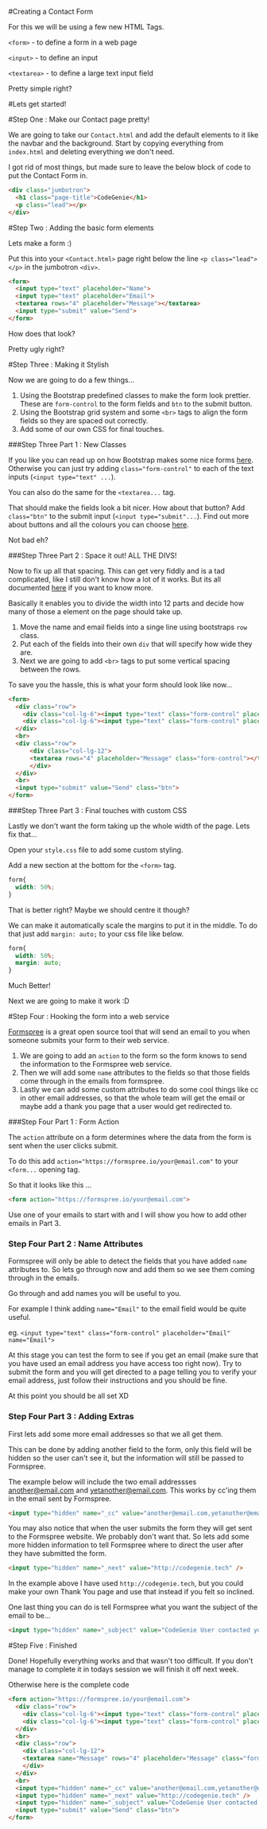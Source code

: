 #Creating a Contact Form

For this we will be using a few new HTML Tags.

`<form>` - to define a form in a web page

`<input>` - to define an input

`<textarea>` - to define a large text input field

Pretty simple right?

#Lets get started!

#Step One : Make our Contact page pretty!

We are going to take our `Contact.html` and add the default elements to it like the navbar and the background. Start by copying everything from `index.html` and deleting everything we don't need.

I got rid of most things, but made sure to leave the below block of code to put the Contact Form in.

``` html
<div class="jumbotron">
  <h1 class="page-title">CodeGenie</h1>
  <p class="lead"></p>
</div>
```

#Step Two : Adding the basic form elements

Lets make a form :)

Put this into your `<Contact.html>` page right below the line `<p class="lead"></p>` in the jumbotron `<div>`.

``` html
<form>
  <input type="text" placeholder="Name">
  <input type="text" placeholder="Email">
  <textarea rows="4" placeholder="Message"></textarea>
  <input type="submit" value="Send">
</form>
```

How does that look?

Pretty ugly right?

#Step Three : Making it Stylish

Now we are going to do a few things...

1. Using the Bootstrap predefined classes to make the form look prettier. These are `form-control` to the form fields and `btn` to the submit button.
2. Using the Bootstrap grid system and some `<br>` tags to align the form fields so they are spaced out correctly.
3. Add some of our own CSS for final touches.

###Step Three Part 1 : New Classes 

If you like you can read up on how Bootstrap makes some nice forms [here](http://getbootstrap.com/css/#forms). Otherwise you can just try adding `class="form-control"` to each of the text inputs (`<input type="text" ...`).

You can also do the same for the `<textarea...` tag.

That should make the fields look a bit nicer. How about that button? Add `class="btn"` to the submit input (`<input type="submit"...`). Find out more about buttons and all the colours you can choose [here](http://getbootstrap.com/css/#buttons-options).

Not bad eh?

###Step Three Part 2 : Space it out! ALL THE DIVS!

Now to fix up all that spacing. This can get very fiddly and is a tad complicated, like I still don't know how a lot of it works. But its all documented [here](http://getbootstrap.com/css/#grid) if you want to know more.

Basically it enables you to divide the width into 12 parts and decide how many of those a element on the page should take up.

1. Move the name and email fields into a singe line using bootstraps `row` class.
2. Put each of the fields into their own `div` that will specify how wide they are.
3. Next we are going to add `<br>` tags to put some vertical spacing between the rows.

To save you the hassle, this is what your form should look like now...

```html
<form>
  <div class="row">
    <div class="col-lg-6"><input type="text" class="form-control" placeholder="Name"></div>
    <div class="col-lg-6"><input type="text" class="form-control" placeholder="Email"></div>
  </div>
  <br>
  <div class="row">
      <div class="col-lg-12">
      <textarea rows="4" placeholder="Message" class="form-control"></textarea>
      </div>
  </div>
  <br>
  <input type="submit" value="Send" class="btn">
</form>
```

###Step Three Part 3 : Final touches with custom CSS

Lastly we don't want the form taking up the whole width of the page. Lets fix that...

Open your `style.css` file to add some custom styling.

Add a new section at the bottom for the `<form>` tag.

```css
form{
  width: 50%;
}
```

That is better right? Maybe we should centre it though?

We can make it automatically scale the margins to put it in the middle. To do that just add `margin: auto;` to your css file like below.

```css
form{
  width: 50%;
  margin: auto;
}
```

Much Better!

Next we are going to make it work :D

#Step Four : Hooking the form into a web service

[Formspree](https://formspree.io/) is a great open source tool that will send an email to you when someone submits your form to their web service.

1. We are going to add an `action` to the form so the form knows to send the information to the Formspree web service.
2. Then we will add some `name` attributes to the fields so that those fields come through in the emails from formspree.
3. Lastly we can add some custom attributes to do some cool things like cc in other email addresses, so that the whole team will get the email or maybe add a thank you page that a user would get redirected to.

###Step Four Part 1 : Form Action

The `action` attribute on a form determines where the data from the form is sent when the user clicks submit.

To do this add `action="https://formspree.io/your@email.com"` to your `<form...` opening tag.

So that it looks like this ...

```html
<form action="https://formspree.io/your@email.com">
```

Use one of your emails to start with and I will show you how to add other emails in Part 3.

### Step Four Part 2 : Name Attributes

Formspree will only be able to detect the fields that you have added `name` attributes to. So lets go through now and add them so we see them coming through in the emails.

Go through and add names you will be useful to you.

For example I think adding `name="Email"` to the email field would be quite useful.

eg. `<input type="text" class="form-control" placeholder="Email" name="Email">`

At this stage you can test the form to see if you get an email (make sure that you have used an email address you have access too right now). Try to submit the form and you will get directed to a page telling you to verify your email address, just follow their instructions and you should be fine.

At this point you should be all set XD

### Step Four Part 3 : Adding Extras

First lets add some more email addresses so that we all get them.

This can be done by adding another field to the form, only this field will be hidden so the user can't see it, but the information will still be passed to Formspree.

The example below will include the two email addressses another@email.com and yetanother@email.com. This works by cc'ing them in the email sent by Formspree.

```html
<input type="hidden" name="_cc" value="another@email.com,yetanother@email.com" />
```

You may also notice that when the user submits the form they will get sent to the Formspree website. We probably don't want that. So lets add some more hidden information to tell Formspree where to direct the user after they have submitted the form.

```html
<input type="hidden" name="_next" value="http://codegenie.tech" />
```

In the example above I have used `http://codegenie.tech`, but you could make your own Thank You page and use that instead if you felt so inclined.

One last thing you can do is tell Formspree what you want the subject of the email to be...

```html
<input type="hidden" name="_subject" value="CodeGenie User contacted you!" />
```

#Step Five : Finished

Done! Hopefully everything works and that wasn't too difficult. If you don't manage to complete it in todays session we will finish it off next week.

Otherwise here is the complete code

```html
<form action="https://formspree.io/your@email.com">
  <div class="row">
    <div class="col-lg-6"><input type="text" class="form-control" placeholder="Name" name="Name"></div>
    <div class="col-lg-6"><input type="text" class="form-control" placeholder="Email" name="Email"></div>
  </div>
  <br>
  <div class="row">
    <div class="col-lg-12">
    <textarea name="Message" rows="4" placeholder="Message" class="form-control"></textarea>
    </div>
  </div>
  <br>
  <input type="hidden" name="_cc" value="another@email.com,yetanother@email.com" />
  <input type="hidden" name="_next" value="http://codegenie.tech" />
  <input type="hidden" name="_subject" value="CodeGenie User contacted you!" />
  <input type="submit" value="Send" class="btn">
</form>
```


